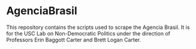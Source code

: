 # AgenciaBrasil
This repository contains the scripts used to scrape the Agencia Brasil. It is for the USC Lab on Non-Democratic Politics under the direction of Professors Erin Baggott Carter and Brett Logan Carter.
